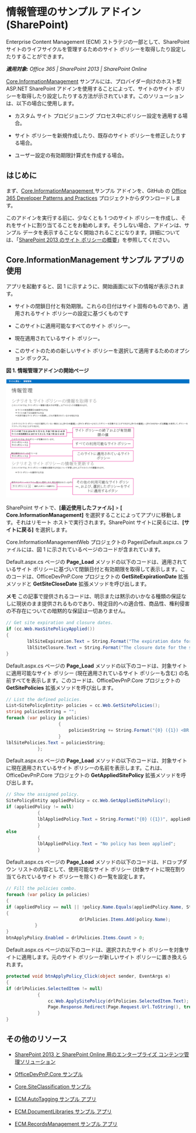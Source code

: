 # 情報管理のサンプル アドイン (SharePoint)
Enterprise Content Management (ECM) ストラテジの一部として、SharePoint サイトのライフサイクルを管理するためのサイト ポリシーを取得したり設定したりすることができます。
    
_**適用対象:** Office 365 | SharePoint 2013 | SharePoint Online_

[Core.InformationManagement](https://github.com/OfficeDev/PnP/tree/master/Samples/Core.InformationManagement) サンプルには、プロバイダー向けのホスト型 ASP.NET SharePoint アドインを使用することによって、サイトのサイト ポリシーを取得したり設定したりする方法が示されています。このソリューションは、以下の場合に使用します。

- カスタム サイト プロビジョニング プロセス中にポリシー設定を適用する場合。 
    
- サイト ポリシーを新規作成したり、既存のサイト ポリシーを修正したりする場合。
    
- ユーザー設定の有効期限計算式を作成する場合。 
    
## はじめに
<a name="sectionSection0"> </a>

まず、[Core.InformationManagement ](https://github.com/OfficeDev/PnP/tree/master/Samples/Core.InformationManagement) サンプル アドインを、GitHub の [Office 365 Developer Patterns and Practices](https://github.com/OfficeDev/PnP/tree/dev) プロジェクトからダウンロードします。

このアドインを実行する前に、少なくとも 1 つのサイト ポリシーを作成し、それをサイトに割り当てることをお勧めします。そうしない場合、アドインは、サンプル データを表示することなく開始されることになります。詳細については、「[SharePoint 2013 のサイト ポリシーの概要](http://technet.microsoft.com/en-US/library/jj219569%28v=office.15%29.aspx)」を参照してください。

## Core.InformationManagement サンプル アプリの使用
<a name="sectionSection1"> </a>

アプリを起動すると、図 1 に示すように、開始画面に以下の情報が表示されます。

- サイトの閉鎖日付と有効期限。これらの日付はサイト固有のものであり、適用されるサイト ポリシーの設定に基づくものです
    
- このサイトに適用可能なすべてのサイト ポリシー。
    
- 現在適用されているサイト ポリシー。
    
- このサイトのための新しいサイト ポリシーを選択して適用するためのオプション ボックス。

**図 1. 情報管理アドインの開始ページ**

![サイト ポリシーのクローズと有効期限の値、有効で適用済みのサイト ポリシー、および適用するその他のポリシーが強調表示されている、アドインの開始ページのスクリーン ショット。](media/8c5f39f7-700d-4300-bcc4-9ed9edf0e155.png)

SharePoint サイトで、**[最近使用したファイル]**  >  **[ Core.InformationManagement]** を選択することによってアプリに移動します。それはリモート ホストで実行されます。SharePoint サイトに戻るには、**[サイトに戻る]** を選択します。

Core.InformationManagementWeb プロジェクトの Pages\Default.aspx.cs ファイルには、図 1 に示されているページのコードが含まれています。 

Default.aspx.cs ページの  **Page_Load** メソッドの以下のコードは、適用されているサイト ポリシーに基づいて閉鎖日付と有効期限を取得して表示します。このコードは、OfficeDevPnP.Core プロジェクトの **GetSiteExpirationDate** 拡張メソッドと **GetSiteCloseDate** 拡張メソッドを呼び出します。
    
**メモ**  この記事で提供されるコードは、明示または黙示のいかなる種類の保証なしに現状のまま提供されるものであり、特定目的への適合性、商品性、権利侵害の不存在についての暗黙的な保証は一切ありません。

```C#
// Get site expiration and closure dates.
if (cc.Web.HasSitePolicyApplied())
{
        lblSiteExpiration.Text = String.Format("The expiration date for the site is {0}", cc.Web.GetSiteExpirationDate());
        lblSiteClosure.Text = String.Format("The closure date for the site is {0}", cc.Web.GetSiteCloseDate());
}

```

Default.aspx.cs ページの  **Page_Load** メソッドの以下のコードは、対象サイトに適用可能なサイト ポリシー (現在適用されているサイト ポリシーも含む) の名前すべてを表示します。このコードは、OfficeDevPnP.Core プロジェクトの **GetSitePolicies** 拡張メソッドを呼び出します。

```C#
// List the defined policies.
List<SitePolicyEntity> policies = cc.Web.GetSitePolicies();
string policiesString = "";
foreach (var policy in policies)
                    {
                        policiesString += String.Format("{0} ({1}) <BR />", policy.Name, policy.Description);
                    }
lblSitePolicies.Text = policiesString;
            };

```

Default.aspx.cs ページの  **Page_Load** メソッドの以下のコードは、対象サイトに現在適用されているサイト ポリシーの名前を表示します。これは、OfficeDevPnP.Core プロジェクトの **GetAppliedSitePolicy** 拡張メソッドを呼び出します。

```C#
// Show the assigned policy.
SitePolicyEntity appliedPolicy = cc.Web.GetAppliedSitePolicy();
if (appliedPolicy != null)
            {
            lblAppliedPolicy.Text = String.Format("{0} ({1})", appliedPolicy.Name, appliedPolicy.Description);
            }
else
            {
            lblAppliedPolicy.Text = "No policy has been applied";
            }

```

Default.aspx.cs ページの  **Page_Load** メソッドの以下のコードは、ドロップダウン リストの内容として、使用可能なサイト ポリシー (対象サイトに現在割り当てられているサイト ポリシーを除く) の一覧を設定します。

```C#
// Fill the policies combo.
foreach (var policy in policies)
{
if (appliedPolicy == null || !policy.Name.Equals(appliedPolicy.Name, StringComparison.InvariantCultureIgnoreCase))
{
                            drlPolicies.Items.Add(policy.Name);
           }
}
btnApplyPolicy.Enabled = drlPolicies.Items.Count > 0;

```

Default.aspx.cs ページの以下のコードは、選択されたサイト ポリシーを対象サイトに適用します。元のサイト ポリシーが新しいサイト ポリシーに置き換えられます。 

```C#
protected void btnApplyPolicy_Click(object sender, EventArgs e)
{
if (drlPolicies.SelectedItem != null)
            {
                cc.Web.ApplySitePolicy(drlPolicies.SelectedItem.Text);
                Page.Response.Redirect(Page.Request.Url.ToString(), true);
            }
}

```

## その他のリソース
<a name="bk_addresources"> </a>

-  [SharePoint 2013 と SharePoint Online 用のエンタープライズ コンテンツ管理ソリューション](Enterprise-Content-Management-solutions-for-SharePoint-2013-and-SharePoint-Online.md)
    
-  [OfficeDevPnP.Core サンプル](https://github.com/OfficeDev/PnP-Sites-Core/tree/master/Core)
    
-  [Core.SiteClassification サンプル](https://github.com/OfficeDev/PnP/tree/master/Samples/Core.SiteClassification)
    
-  [ECM.AutoTagging サンプル アプリ](https://github.com/OfficeDev/PnP/tree/master/Samples/ECM.AutoTagging)
    
-  [ECM.DocumentLibraries サンプル アプリ](https://github.com/OfficeDev/PnP/tree/master/Samples/ECM.DocumentLibraries)
    
-  [ECM.RecordsManagement サンプル アプリ](https://github.com/OfficeDev/PnP/tree/master/Samples/ECM.RecordsManagement)
